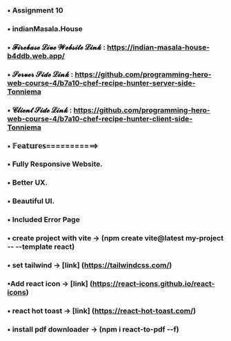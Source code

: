 ### • Assignment 10
### • indianMasala.House


### • 𝓕𝓲𝓻𝓮𝓫𝓪𝓼𝓮 𝓛𝓲𝓿𝓮 𝓦𝓮𝓫𝓼𝓲𝓽𝓮 𝓛𝓲𝓷𝓴 : https://indian-masala-house-b4ddb.web.app/
### • 𝓢𝓮𝓻𝓿𝓮𝓻 𝓢𝓲𝓭𝓮 𝓛𝓲𝓷𝓴  : https://github.com/programming-hero-web-course-4/b7a10-chef-recipe-hunter-server-side-Tonniema
### • 𝓒𝓵𝓲𝓮𝓷𝓽 𝓢𝓲𝓭𝓮 𝓛𝓲𝓷𝓴  : https://github.com/programming-hero-web-course-4/b7a10-chef-recipe-hunter-client-side-Tonniema
### • 𝔽𝕖𝕒𝕥𝕦𝕣𝕖𝕤===========>
### • Fully Responsive Website.
### • Better UX.
### • Beautiful UI.
### • Included Error Page
### • create project with vite -> (npm create vite@latest my-project -- --template react)
### • set tailwind -> [link] (https://tailwindcss.com/)
### •Add react icon -> [link] (https://react-icons.github.io/react-icons)
### • react hot toast -> [link] (https://react-hot-toast.com/)
### • install pdf downloader -> (npm i react-to-pdf --f)